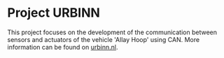 # Project URBINN

This project focuses on the development of the communication between sensors and actuators of the vehicle 'Allay Hoop' using CAN. More information can be found on [urbinn.nl](https://www.urbinn.nl).
